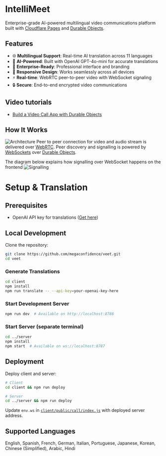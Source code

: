 # IntelliMeet

Enterprise-grade AI-powered multilingual video communications platform built with [Cloudflare Pages](https://developers.cloudflare.com/pages/) and [Durable Objects](https://developers.cloudflare.com/durable-objects/).

## Features

- 🌐 **Multilingual Support**: Real-time AI translation across 11 languages
- 🤖 **AI-Powered**: Built with OpenAI GPT-4o-mini for accurate translations
- 🚀 **Enterprise-Ready**: Professional interface and branding
- 📱 **Responsive Design**: Works seamlessly across all devices
- ⚡ **Real-time**: WebRTC peer-to-peer video with WebSocket signaling
- 🔒 **Secure**: End-to-end encrypted video communications

## Video tutorials 

- [Build a Video Call App with Durable Objects](https://www.youtube.com/playlist?list=PLzfTyn6__SjgC2ty1_BAl0RGgr2jKjngz)

## How It Works

![Architecture](./images/arch.jpg)
Peer to peer connection for video and audio stream is delivered over [WebRTC](https://developer.mozilla.org/en-US/docs/Web/API/WebRTC_API). Peer discovery and signalling is powered by [WebSockets](https://developer.mozilla.org/en-US/docs/Web/API/WebSocket) over [Durable Objects](https://developers.cloudflare.com/durable-objects/api/websockets/).

The diagram below explains how signalling over WebSocket happens on the frontend
![Signalling](./images/timing.png)

# Setup & Translation

## Prerequisites
- OpenAI API key for translations ([Get here](https://platform.openai.com/api-keys))

## Local Development
Clone the repository:
```sh
git clone https://github.com/megaconfidence/veet.git
cd veet
```

### Generate Translations
```sh
cd client
npm install
npm run translate -- --api-key=your-openai-key-here
```

### Start Development Server
```sh
npm run dev  # Available on http://localhost:8788
```

### Start Server (separate terminal)
```sh
cd ../server
npm install
npm start  # Available on ws://localhost:8787
```

## Deployment
Deploy client and server:
```sh
# Client
cd client && npm run deploy

# Server  
cd ../server && npm run deploy
```

Update `env.ws` in [`client/public/call/index.js`](https://github.com/megaconfidence/veet/blob/bb50f00158571b8ab2fa755f8e33476941ee393d/client/public/call/index.js#L12) with deployed server address.

## Supported Languages
English, Spanish, French, German, Italian, Portuguese, Japanese, Korean, Chinese (Simplified), Arabic, Hindi

